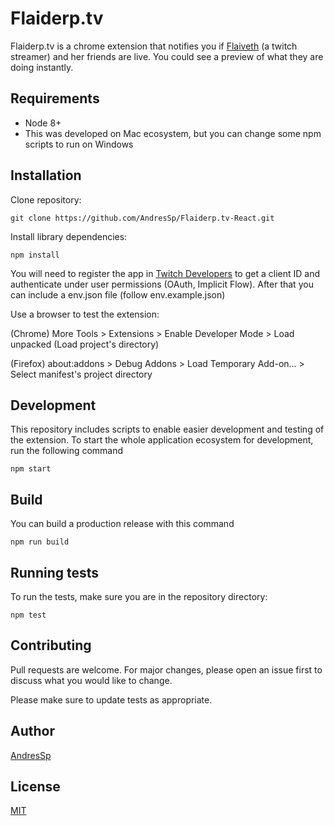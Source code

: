 # Flaiderp.tv

Flaiderp.tv is a chrome extension that notifies you if [Flaiveth](https://www.twitch.tv/flaiveth) (a twitch streamer) and her friends are live. You could see a preview of what they are doing instantly.

## Requirements
- Node 8+
- This was developed on Mac ecosystem, but you can change some npm scripts to run on Windows

## Installation

Clone repository:

```
git clone https://github.com/AndresSp/Flaiderp.tv-React.git
```

Install library dependencies:

```
npm install
```

You will need to register the app in [Twitch Developers](https://dev.twitch.tv/) to get a client ID and authenticate under user permissions (OAuth, Implicit Flow). After that you can include a env.json file (follow env.example.json)

Use a browser to test the extension:

(Chrome) More Tools > Extensions > Enable Developer Mode > Load unpacked (Load project's directory)

(Firefox) about:addons > Debug Addons > Load Temporary Add-on... > Select manifest's project directory

## Development
This repository includes scripts to enable easier development and testing of the extension. To start the whole application ecosystem for development,  run the following command

```
npm start
```

## Build

You can build a production release with this command

```
npm run build
```

## Running tests
To run the tests, make sure you are in the repository directory:

```
npm test
```

## Contributing
Pull requests are welcome. For major changes, please open an issue first to discuss what you would like to change.

Please make sure to update tests as appropriate.

## Author
[AndresSp](https://github.com/AndresSp)

## License
[MIT](https://github.com/AndresSp/Flaiderp.tv/blob/master/LICENSE)
